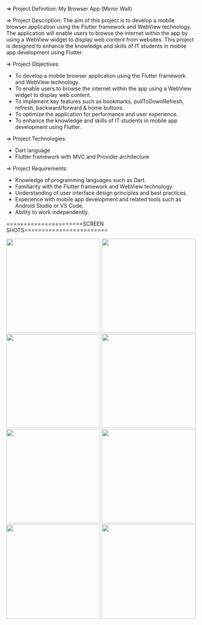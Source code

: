 => Project Definition: My Browser App (Mirror Wall)

=> Project Description:
The aim of this project is to develop a mobile browser application using the Flutter framework
and WebView technology. The application will enable users to browse the internet within the app
by using a WebView widget to display web content from websites. This project is designed to
enhance the knowledge and skills of IT students in mobile app development using Flutter.

=> Project Objectives:
- To develop a mobile browser application using the Flutter framework and WebView
technology.
- To enable users to browse the internet within the app using a WebView widget to display web
content.
- To implement key features such as bookmarks, pullToDownRefresh, refresh, backward/forward
& home buttons.
- To optimize the application for performance and user experience.
- To enhance the knowledge and skills of IT students in mobile app development using Flutter.

=> Project Technologies:
- Dart language
- Flutter framework with MVC and Provider architecture

=> Project Requirements:
- Knowledge of programming languages such as Dart.
- Familiarity with the Flutter framework and WebView technology.
- Understanding of user interface design principles and best practices.
- Experience with mobile app development and related tools such as Android Studio or VS Code.
- Ability to work independently.

======================SCREEN SHOTS========================

<img src="https://github.com/KirtanNarola13/browser_app_flutter/assets/133342879/d4505095-fe1d-437b-b1b2-808889e8d863" width=250>
<img src="https://github.com/KirtanNarola13/browser_app_flutter/assets/133342879/890fc3c6-f5ee-403e-8aa3-ccc4ef5bd6d5" width=250>
<img src="https://github.com/KirtanNarola13/browser_app_flutter/assets/133342879/f7203a9e-702f-4ded-968f-dda23b881a4a" width=250>
<img src="https://github.com/KirtanNarola13/browser_app_flutter/assets/133342879/5fb4af1c-e27d-4637-ac9c-3db9329c5d95" width=250>
<img src="https://github.com/KirtanNarola13/browser_app_flutter/assets/133342879/28ed51c2-1522-460b-ad9d-e2580920c7d3" width=250>
<img src="https://github.com/KirtanNarola13/browser_app_flutter/assets/133342879/d4f24e90-72f3-4252-a2ba-b1c4f7f8379f" width=250>
<img src="https://github.com/KirtanNarola13/browser_app_flutter/assets/133342879/0704627e-b94c-4224-a713-841183d3ee87" width=250>
<img src="!https://github.com/KirtanNarola13/browser_app_flutter/assets/133342879/eee32a9b-f607-4c69-afd6-1df6df612c83" width=250>

